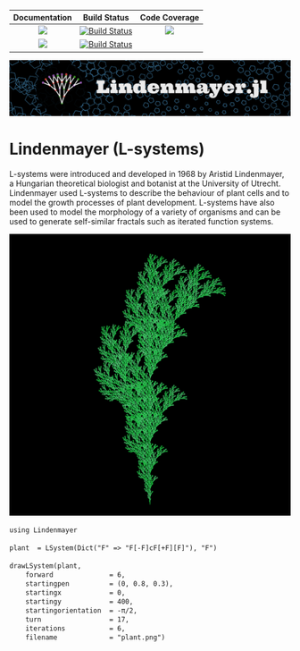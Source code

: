 
| **Documentation**                       | **Build Status**                          | **Code Coverage**               |
|:---------------------------------------:|:-----------------------------------------:|:-------------------------------:|
| [![][docs-stable-img]][docs-stable-url] | [![Build Status][ci-img]][ci-url]         | [![][codecov-img]][codecov-url] |
| [![][docs-dev-img]][docs-dev-url]       | [![Build Status][appvey-img]][appvey-url] |                                 |

<img src="docs/src/assets/figures/wordmark.svg" alt="plant" title="Plant" width="800" />

# Lindenmayer (L-systems)

L-systems were introduced and developed in 1968 by Aristid Lindenmayer, a
Hungarian theoretical biologist and botanist at the University of Utrecht.
Lindenmayer used L-systems to describe the behaviour of plant cells and to model
the growth processes of plant development. L-systems have also been used to
model the morphology of a variety of organisms and can be used to generate
self-similar fractals such as iterated function systems.

<img src="docs/src/assets/figures/plant.png" alt="plant" title="Plant" width="800" />

```
using Lindenmayer

plant  = LSystem(Dict("F" => "F[-F]cF[+F][F]"), "F")

drawLSystem(plant,
    forward              = 6,
    startingpen          = (0, 0.8, 0.3),
    startingx            = 0,
    startingy            = 400,
    startingorientation  = -π/2,
    turn                 = 17,
    iterations           = 6,
    filename             = "plant.png")

```


[docs-dev-img]: https://img.shields.io/badge/docs-dev-blue.svg
[docs-dev-url]: https://cormullion.github.io/Lindenmayer.jl/dev

[docs-stable-img]: https://img.shields.io/badge/docs-stable-blue.svg
[docs-stable-url]: https://cormullion.github.io/Lindenmayer.jl/stable

[pkgeval-link]: http://pkg.julialang.org/?pkg=Lindenmayer

[ci-img]: https://github.com/cormullion/Lindenmayer.jl/workflows/CI/badge.svg
[ci-url]: https://github.com/cormullion/Lindenmayer.jl/actions?query=workflow%3ACI

[appvey-img]: https://ci.appveyor.com/api/projects/status/jfa9e54lv92rqd3m?svg=true
[appvey-url]: https://ci.appveyor.com/project/cormullion/lindenmayer-jl/branch/master

[codecov-img]: https://codecov.io/gh/cormullion/Lindenmayer.jl/branch/master/graph/badge.svg
[codecov-url]: https://codecov.io/gh/cormullion/Lindenmayer.jl
